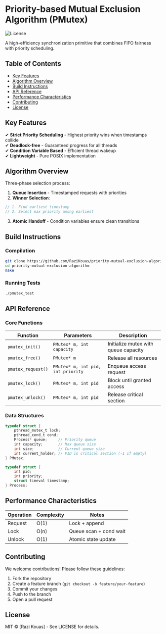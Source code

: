 # Priority-based Mutual Exclusion Algorithm (PMutex)

![License](https://img.shields.io/badge/license-MIT-blue.svg)

A high-efficiency synchronization primitive that combines FIFO fairness with priority scheduling.

## Table of Contents
- [Key Features](#key-features)
- [Algorithm Overview](#algorithm-overview)
- [Build Instructions](#build-instructions)
- [API Reference](#api-reference)
- [Performance Characteristics](#performance-characteristics)
- [Contributing](#contributing)
- [License](#license)

## Key Features

✔ **Strict Priority Scheduling** - Highest priority wins when timestamps collide  
✔ **Deadlock-free** - Guaranteed progress for all threads  
✔ **Condition Variable Based** - Efficient thread wakeup  
✔ **Lightweight** - Pure POSIX implementation  

## Algorithm Overview

Three-phase selection process:

1. **Queue Insertion** - Timestamped requests with priorities
2. **Winner Selection**:

```c
// 1. Find earliest timestamp
// 2. Select max priority among earliest
```

3. **Atomic Handoff** - Condition variables ensure clean transitions

## Build Instructions

### Compilation

```bash
git clone https://github.com/RaziKouas/priority-mutual-exclusion-algorithm.git
cd priority-mutual-exclusion-algorithm
make
```

### Running Tests

```bash
./pmutex_test
```

## API Reference

### Core Functions

| Function          | Parameters                              | Description                        |
|-------------------|-----------------------------------------|------------------------------------|
| `pmutex_init()`    | `PMutex* m, int capacity`               | Initialize mutex with queue capacity |
| `pmutex_free()`    | `PMutex* m`                             | Release all resources              |
| `pmutex_request()` | `PMutex* m, int pid, int priority`      | Enqueue access request             |
| `pmutex_lock()`    | `PMutex* m, int pid`                    | Block until granted access        |
| `pmutex_unlock()`  | `PMutex* m, int pid`                    | Release critical section          |

### Data Structures

```c
typedef struct {
    pthread_mutex_t lock;
    pthread_cond_t cond;
    Process* queue;     // Priority queue
    int capacity;       // Max queue size
    int size;           // Current queue size
    int current_holder; // PID in critical section (-1 if empty)
} PMutex;

typedef struct {
    int pid;
    int priority;
    struct timeval timestamp;
} Process;
```

## Performance Characteristics

| Operation | Complexity | Notes                        |
|-----------|------------|------------------------------|
| Request   | O(1)       | Lock + append                |
| Lock      | O(n)       | Queue scan + cond wait       |
| Unlock    | O(1)       | Atomic state update          |

## Contributing

We welcome contributions! Please follow these guidelines:

1. Fork the repository
2. Create a feature branch (`git checkout -b feature/your-feature`)
3. Commit your changes
4. Push to the branch
5. Open a pull request

## License

MIT © [Razi Kouas] - See LICENSE for details.
